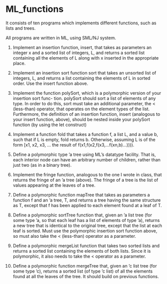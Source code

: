 # ML_functions
It consists of ten programs which implements different functions, such as lists and trees. 

All programs are written in ML, using SML/NJ system.

1) Implement an insertion function, insert, that takes as parameters an integer x and a sorted list of integers, L, and returns a sorted list containing all the elements of L along with x inserted in the appropriate place.

2) Implement an insertion sort function sort that takes an unsorted list of integers, L, and returns a list containing the elements of L in sorted order. Use the insert function above.

3) Implement the function polySort, which is a polymorphic version of your insertion sort func- tion. polySort should sort a list of elements of any type. In order to do this, sort must take an additional parameter, the < (less-than) operator, that operates on the element types of the list. Furthermore, the definition of an insertion function, insert (analogous to your insert function, above), should be nested inside your polySort function (by using the let construct)

4) Implement a function fold that takes a function f, a list L, and a value b, such that if L is empty, fold returns b. Otherwise, assuming L is of the form [x1, x2, x3, ... the result of f(x1,f(x2,f(x3,...f(xn,b)...)))).

5) Define a polymorphic type ’a tree using ML’s datatype facility. That is, each interior node can have an arbitrary number of children, rather than just two (as in a binary tree).

6) Implement the fringe function, analogous to the one I wrote in class, that returns the fringe of an ’a tree (above). The fringe of a tree is the list of values appearing at the leaves of a tree.

7) Define a polymorphic function mapTree that takes as parameters a function f and an ’a tree, T, and returns a tree having the same structure as T, except that f has been applied to each element found at a leaf of T.

8) Define a polymorphic sortTree function that, given an ’a list tree (for some type ’a, so that each leaf has a list of elements of type ’a), returns a new tree that is identical to the original tree, except that the list at each leaf is sorted. Must use the polymorphic insertion sort function above, so must also take the < (less-than) operator as a parameter.

9) Define a polymorphic mergeList function that takes two sorted lists and returns a sorted list containing the elements of both lists. Since it is polymorphic, it also needs to take the < operator as a parameter.

10) Define a polymorphic function mergeTree that, given an ’c list tree (for some type ’c), returns a sorted list (of type ’c list) of all the elements found at all the leaves of the tree. It should build on previous functions.


